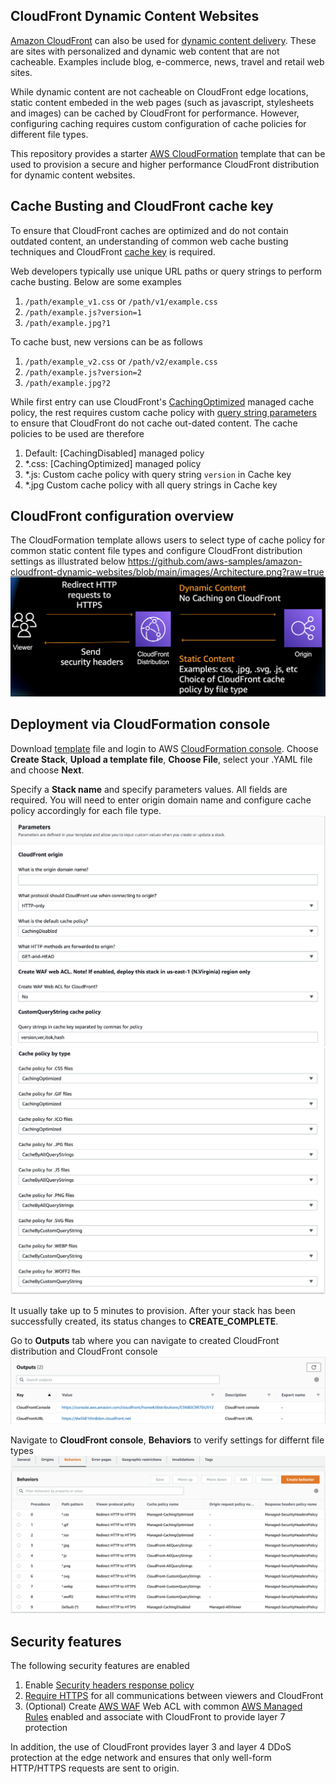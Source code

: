 ## CloudFront Dynamic Content Websites
[Amazon CloudFront](https://aws.amazon.com/cloudfront/) can also be used for [dynamic content delivery](https://aws.amazon.com/cloudfront/dynamic-content/). These are sites with personalized and dynamic web content that are not cacheable.  Examples include blog, e-commerce, news, travel and retail web sites.

While dynamic content are not cacheable on CloudFront edge locations, static content embeded in the web pages (such as javascript, stylesheets and images) can be cached by CloudFront for performance. However, configuring caching requires custom configuration of cache policies for different file types. 

This repository provides a starter [AWS CloudFormation](https://aws.amazon.com/cloudformation/) template that can be used to provision a secure and higher performance CloudFront distribution for dynamic content websites.

## Cache Busting and CloudFront cache key
To ensure that CloudFront caches are optimized and do not contain outdated content, an understanding of common web cache busting techniques and CloudFront [cache key](https://docs.aws.amazon.com/AmazonCloudFront/latest/DeveloperGuide/controlling-the-cache-key.html) is required.

Web developers typically use unique URL paths or query strings to perform cache busting.
Below are some examples
1. `/path/example_v1.css` or `/path/v1/example.css`
1. `/path/example.js?version=1`
1. `/path/example.jpg?1`

To cache bust, new versions can be as follows
1. `/path/example_v2.css` or `/path/v2/example.css`
1. `/path/example.js?version=2`
1. `/path/example.jpg?2`

While first entry can use CloudFront's [CachingOptimized](https://docs.aws.amazon.com/AmazonCloudFront/latest/DeveloperGuide/using-managed-cache-policies.html) managed cache policy, the rest requires custom cache policy with [query string parameters](https://docs.aws.amazon.com/AmazonCloudFront/latest/DeveloperGuide/QueryStringParameters.html) to ensure that CloudFront do not cache out-dated content. The cache policies to be used are therefore

1. Default: [CachingDisabled] managed policy
1. *.css: [CachingOptimized] managed policy
1. *.js: Custom cache policy with query string `version` in Cache key
1. *.jpg Custom cache policy with all query strings in Cache key 



## CloudFront configuration overview
The CloudFormation template allows users to select type of cache policy for common static content file types and configure CloudFront distribution settings as illustrated below
https://github.com/aws-samples/amazon-cloudfront-dynamic-websites/blob/main/images/Architecture.png?raw=true
![CloudFormation config](/images/Architecture.png "Architecture")

## Deployment via CloudFormation console
Download [template](template.yaml) file and login to AWS [CloudFormation console](https://console.aws.amazon.com/cloudformation/home#/stacks/create/template). Choose **Create Stack**, **Upload a template file**, **Choose File**, select your .YAML file and choose **Next**.


Specify a **Stack name** and specify parameters values. All fields are required. You will need to enter origin domain name and configure cache policy accordingly for each file type. 
![CloudFormation parameters](/images/CloudFormation-1.png "Parameters")
![CloudFormation parameters](/images/CloudFormation-2.png "Parameters")




It usually take up to 5 minutes to provision. After your stack has been successfully created, its status changes to **CREATE_COMPLETE**.

Go to **Outputs** tab where you can navigate to created CloudFront distribution and CloudFront console
![Outputs](/images/Outputs.png "Outputs")

Navigate to **CloudFront console**, **Behaviors** to verify settings for differnt file types
![Behaviors](/images/Behaviors.png "Behaviors")

## Security features
The following security features are enabled
1. Enable [Security headers response policy](https://docs.aws.amazon.com/AmazonCloudFront/latest/DeveloperGuide/using-managed-response-headers-policies.html#managed-response-headers-policies-security)
1. [Require HTTPS](https://docs.aws.amazon.com/AmazonCloudFront/latest/DeveloperGuide/using-https-viewers-to-cloudfront.html) for all communications between viewers and CloudFront
1. (Optional) Create [AWS WAF](https://aws.amazon.com/waf/) Web ACL with common [AWS Managed Rules](https://docs.aws.amazon.com/waf/latest/developerguide/aws-managed-rule-groups-list.html) enabled and associate with CloudFront to provide layer 7 protection

In addition, the use of CloudFront provides layer 3 and layer 4 DDoS protection at the edge network and ensures that only well-form HTTP/HTTPS requests are sent to origin.



